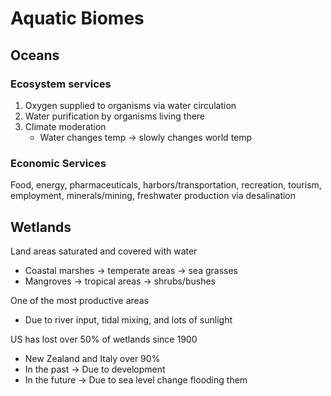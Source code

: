# Aquatic Biomes

## Oceans

### Ecosystem services

1. Oxygen supplied to organisms via water circulation
2. Water purification by organisms living there
3. Climate moderation
    - Water changes temp -> slowly changes world temp

### Economic Services

Food, energy, pharmaceuticals, harbors/transportation, recreation, tourism,
employment, minerals/mining, freshwater production via desalination

## Wetlands

Land areas saturated and covered with water
- Coastal marshes -> temperate areas -> sea grasses
- Mangroves -> tropical areas -> shrubs/bushes

One of the most productive areas
- Due to river input, tidal mixing, and lots of sunlight

US has lost over 50% of wetlands since 1900
- New Zealand and Italy over 90%
- In the past -> Due to development
- In the future -> Due to sea level change flooding them
